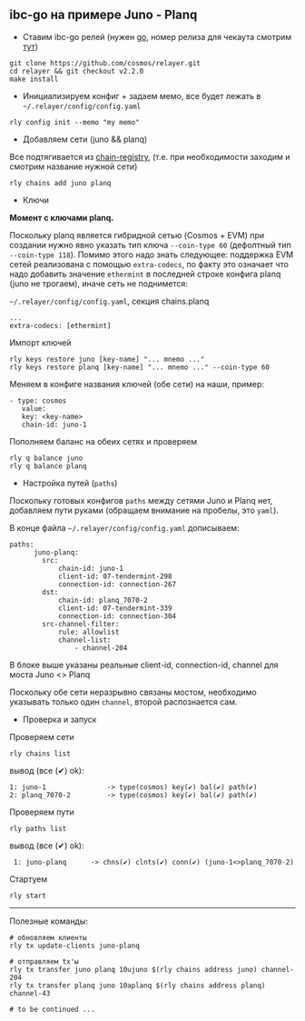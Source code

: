## ibc-go на примере Juno - Planq

- Ставим ibc-go релей (нужен [go](https://go.dev/doc/install), номер релиза для чекаута смотрим [тут](https://github.com/cosmos/relayer/releases))

``` 
git clone https://github.com/cosmos/relayer.git
cd relayer && git checkout v2.2.0
make install
```
- Инициализируем конфиг + задаем мемо, все будет лежать в `~/.relayer/config/config.yaml`
```
rly config init --memo "my memo"
```

- Добавляем сети (juno && planq) 

Все подтягивается из [chain-registry](https://github.com/cosmos/chain-registry), (т.е. при необходимости заходим и смотрим название нужной сети)
```
rly chains add juno planq
```
- Ключи

**Момент с ключами planq.** 

Поскольку planq является гибридной сетью (Cosmos + EVM) при создании нужно явно указать тип ключа `--coin-type 60` (дефолтный тип `--coin-type 118`). Помимо этого надо знать следующее: поддержка EVM сетей реализована с помощью `extra-codecs`, по факту это означает что надо добавить значение `ethermint` в последней строке конфига planq (juno не трогаем), иначе сеть не поднимется:

`~/.relayer/config/config.yaml`, секция chains.planq
```
...
extra-codecs: [ethermint]
```
Импорт ключей
```
rly keys restore juno [key-name] "... mnemo ..."
rly keys restore planq [key-name] "... mnemo ..." --coin-type 60
```
Меняем в конфиге названия ключей (обе сети) на наши, пример:
```
- type: cosmos
   value:
   key: <key-name>
   chain-id: juno-1
```
Пополняем баланс на обеих сетях и проверяем
```
rly q balance juno
rly q balance planq
```
- Настройка путей (`paths`)

Поскольку готовых конфигов `paths` между сетями Juno и Planq нет, добавляем пути руками (обращаем внимание на пробелы, это `yaml`).

В конце файла `~/.relayer/config/config.yaml` дописываем:
```
paths:
      juno-planq:
        src:
            chain-id: juno-1
            client-id: 07-tendermint-298
            connection-id: connection-267
        dst:
            chain-id: planq_7070-2
            client-id: 07-tendermint-339
            connection-id: connection-304
        src-channel-filter:
            rule: allowlist
            channel-list:
                - channel-204
```
В блоке выше указаны реальные client-id, connection-id, channel для моста Juno <> Planq

Поскольку обе сети неразрывно связаны мостом, необходимо указывать только один `channel`, второй распознается сам.

- Проверка и запуск

Проверяем сети
```
rly chains list
```
вывод (все (✔) ok): 
```
1: juno-1               -> type(cosmos) key(✔) bal(✔) path(✔)
2: planq_7070-2         -> type(cosmos) key(✔) bal(✔) path(✔)
```
Проверяем пути
```
rly paths list
```
вывод (все (✔) ok):
```
 1: juno-planq      -> chns(✔) clnts(✔) conn(✔) (juno-1<>planq_7070-2)
```
Стартуем
```
rly start 
```
---
Полезные команды:
```
# обновляем клиенты
rly tx update-clients juno-planq
```
```
# отправляем tx'ы
rly tx transfer juno planq 10ujuno $(rly chains address juno) channel-204
rly tx transfer planq juno 10aplanq $(rly chains address planq) channel-43
```
```
# to be continued ...
```
